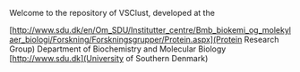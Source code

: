 Welcome to the repository of VSClust, developed at the 

[http://www.sdu.dk/en/Om_SDU/Institutter_centre/Bmb_biokemi_og_molekylaer_biologi/Forskning/Forskningsgrupper/Protein.aspx](Protein Research Group)
Department of Biochemistry and Molecular Biology
[http://www.sdu.dk](University of Southern Denmark)